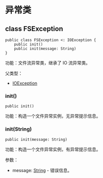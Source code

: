 # 异常类

## class FSException

```cangjie
public class FSException <: IOException {
    public init()
    public init(message: String)
}
```

功能：文件流异常类，继承了 IO 流异常类。

父类型：

- [IOException](../../io/io_package_api/io_package_exceptions.md#class-ioexception)

### init()

```cangjie
public init()
```

功能：构造一个文件异常实例，无异常提示信息。

### init(String)

```cangjie
public init(message: String)
```

功能：构造一个文件异常实例，有异常提示信息。

参数：

- message: [String](../../core/core_package_api/core_package_structs.md#struct-string) - 错误信息。

